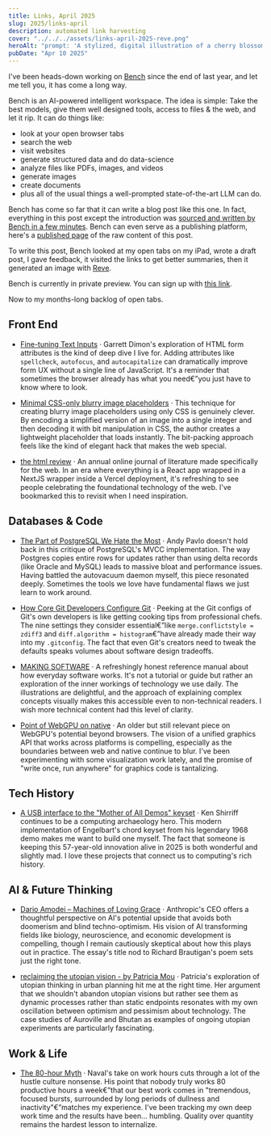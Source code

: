 ```yaml
---
title: Links, April 2025
slug: 2025/links-april
description: automated link harvesting
cover: "../../../assets/links-april-2025-reve.png"
heroAlt: "prompt: 'A stylized, digital illustration of a cherry blossom tree with code snippets and web elements falling instead of petals. The background should have a subtle tech aesthetic with faint circuit patterns. The overall mood should be spring-like and optimistic, with soft colors that blend technology and nature. Photorealistic, detailed.' model: Reve preview"
pubDate: "Apr 10 2025"
---
```


I've been heads-down working on [Bench](https://bench.io/) since the end of last year, and let me tell you, it has come a long way.

Bench is an AI-powered intelligent workspace. The idea is simple: Take the best models, give them well designed tools, access to files & the web, and let it rip. It can do things like:
- look at your open browser tabs
- search the web
- visit websites
- generate structured data and do data-science
- analyze files like PDFs, images, and videos
- generate images
- create documents
- plus all of the usual things a well-prompted state-of-the-art LLM can do.

Bench has come so far that it can write a blog post like this one. In fact, everything in this post except the introduction was [sourced and written by Bench in a few minutes](https://bench.io/share/21NJLhvH5N5dYzZqBti4gN). Bench can even serve as a publishing platform, here's a [published page](https://bench.io/share/artifact/5Rs3CrNg4Wfkqk4kyfX0sN) of the raw content of this post.

To write this post, Bench looked at my open tabs on my iPad, wrote a draft post, I gave feedback, it visited the links to get better summaries, then it generated an image with [Reve](https://preview.reve.art/).

Bench is currently in private preview. You can sign up with [this link](https://bench.io/invite/4a6nd6).

Now to my months-long backlog of open tabs.

## Front End

* [Fine-tuning Text Inputs](https://garrettdimon.com/journal/posts/fine-tuning-text-inputs) · Garrett Dimon's exploration of HTML form attributes is the kind of deep dive I live for. Adding attributes like `spellcheck`, `autofocus`, and `autocapitalize` can dramatically improve form UX without a single line of JavaScript. It's a reminder that sometimes the browser already has what you need€”you just have to know where to look.

* [Minimal CSS-only blurry image placeholders](https://leanrada.com/notes/css-only-lqip/) · This technique for creating blurry image placeholders using only CSS is genuinely clever. By encoding a simplified version of an image into a single integer and then decoding it with bit manipulation in CSS, the author creates a lightweight placeholder that loads instantly. The bit-packing approach feels like the kind of elegant hack that makes the web special.

* [the html review](https://thehtml.review/about) · An annual online journal of literature made specifically for the web. In an era where everything is a React app wrapped in a NextJS wrapper inside a Vercel deployment, it's refreshing to see people celebrating the foundational technology of the web. I've bookmarked this to revisit when I need inspiration.

## Databases & Code

* [The Part of PostgreSQL We Hate the Most](https://www.cs.cmu.edu/~pavlo/blog/2023/04/the-part-of-postgresql-we-hate-the-most.html) · Andy Pavlo doesn't hold back in this critique of PostgreSQL's MVCC implementation. The way Postgres copies entire rows for updates rather than using delta records (like Oracle and MySQL) leads to massive bloat and performance issues. Having battled the autovacuum daemon myself, this piece resonated deeply. Sometimes the tools we love have fundamental flaws we just learn to work around.

* [How Core Git Developers Configure Git](https://blog.gitbutler.com/how-git-core-devs-configure-git/) · Peeking at the Git configs of Git's own developers is like getting cooking tips from professional chefs. The nine settings they consider essential€”like `merge.conflictstyle = zdiff3` and `diff.algorithm = histogram`€”have already made their way into my `.gitconfig`. The fact that even Git's creators need to tweak the defaults speaks volumes about software design tradeoffs.

* [MAKING SOFTWARE](https://www.makingsoftware.com/) · A refreshingly honest reference manual about how everyday software works. It's not a tutorial or guide but rather an exploration of the inner workings of technology we use daily. The illustrations are delightful, and the approach of explaining complex concepts visually makes this accessible even to non-technical readers. I wish more technical content had this level of clarity.

* [Point of WebGPU on native](https://kvark.github.io/web/gpu/native/2020/05/03/point-of-webgpu-native.html) · An older but still relevant piece on WebGPU's potential beyond browsers. The vision of a unified graphics API that works across platforms is compelling, especially as the boundaries between web and native continue to blur. I've been experimenting with some visualization work lately, and the promise of "write once, run anywhere" for graphics code is tantalizing.

## Tech History

* [A USB interface to the "Mother of All Demos" keyset](https://www.righto.com/2025/03/mother-of-all-demos-usb-keyset-interface.html) · Ken Shirriff continues to be a computing archaeology hero. This modern implementation of Engelbart's chord keyset from his legendary 1968 demo makes me want to build one myself. The fact that someone is keeping this 57-year-old innovation alive in 2025 is both wonderful and slightly mad. I love these projects that connect us to computing's rich history.

## AI & Future Thinking

* [Dario Amodei – Machines of Loving Grace](https://darioamodei.com/machines-of-loving-grace) · Anthropic's CEO offers a thoughtful perspective on AI's potential upside that avoids both doomerism and blind techno-optimism. His vision of AI transforming fields like biology, neuroscience, and economic development is compelling, though I remain cautiously skeptical about how this plays out in practice. The essay's title nod to Richard Brautigan's poem sets just the right tone.

* [reclaiming the utopian vision - by Patricia Mou](https://wellnesswisdom.substack.com/p/reclaiming-the-utopian-vision) · Patricia's exploration of utopian thinking in urban planning hit me at the right time. Her argument that we shouldn't abandon utopian visions but rather see them as dynamic processes rather than static endpoints resonates with my own oscillation between optimism and pessimism about technology. The case studies of Auroville and Bhutan as examples of ongoing utopian experiments are particularly fascinating.

## Work & Life

* [The 80-hour Myth](https://nav.al/the-80-hour-myth) · Naval's take on work hours cuts through a lot of the hustle culture nonsense. His point that nobody truly works 80 productive hours a week€”that our best work comes in "tremendous, focused bursts, surrounded by long periods of dullness and inactivity"€”matches my experience. I've been tracking my own deep work time and the results have been... humbling. Quality over quantity remains the hardest lesson to internalize.
